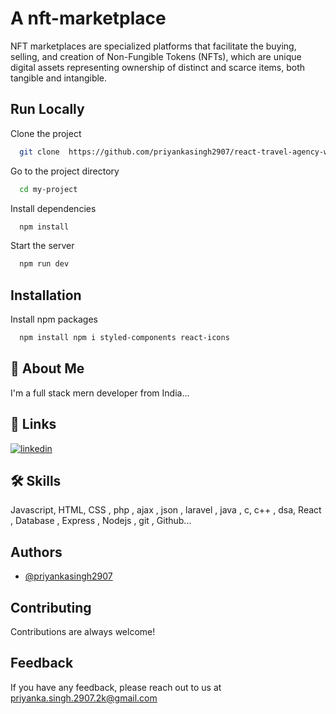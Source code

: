 
# A nft-marketplace 

NFT marketplaces are specialized platforms that facilitate the buying, selling, and creation of Non-Fungible Tokens (NFTs), which are unique digital assets representing ownership of distinct and scarce items, both tangible and intangible.


## Run Locally

Clone the project

```bash
  git clone  https://github.com/priyankasingh2907/react-travel-agency-website


```

Go to the project directory

```bash
  cd my-project
```

Install dependencies

```bash
  npm install
```

Start the server

```bash
  npm run dev
```


## Installation

Install npm packages

```bash
  npm install npm i styled-components react-icons


```
    
## 🚀 About Me
I'm a full stack mern developer from India...


## 🔗 Links

[![linkedin](https://img.shields.io/badge/linkedin-0A66C2?style=for-the-badge&logo=linkedin&logoColor=white)](https://www.linkedin.com/in/priyanka-singh-643868315/)



## 🛠 Skills
Javascript, HTML, CSS , php , ajax , json , laravel , java , c, c++ , dsa, React , Database , Express , Nodejs , git , Github...



## Authors

- [@priyankasingh2907](https://www.github.com/octokatherine)


## Contributing

Contributions are always welcome!




## Feedback

If you have any feedback, please reach out to us at priyanka.singh.2907.2k@gmail.com


